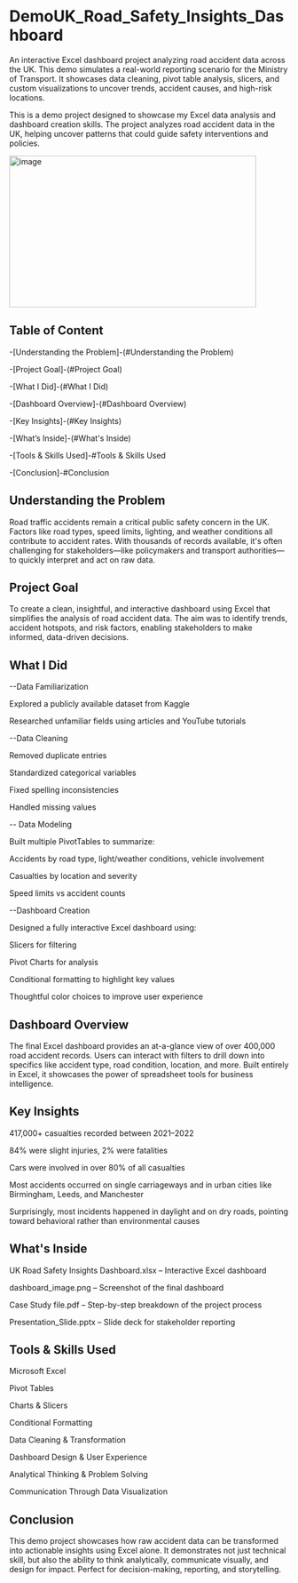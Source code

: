 # DemoUK_Road_Safety_Insights_Dashboard


An interactive Excel dashboard project analyzing road accident data across the UK. This demo simulates a real-world reporting scenario for the Ministry of Transport. It showcases data cleaning, pivot table analysis, slicers, and custom visualizations to uncover trends, accident causes, and high-risk locations.

This is a demo project designed to showcase my Excel data analysis and dashboard creation skills. The project analyzes road accident data in the UK, helping uncover patterns that could guide safety interventions and policies.

<img width="445" height="273" alt="image" src="https://github.com/user-attachments/assets/51c56dee-1ceb-4986-812b-174c6d080932" />

## Table of Content

-[Understanding the Problem]-(#Understanding the Problem)

-[Project Goal]-(#Project Goal)

-[What I Did]-(#What I Did)

-[Dashboard Overview]-(#Dashboard Overview)

-[Key Insights]-(#Key Insights)

-[What’s Inside]-(#What's Inside)

-[Tools & Skills Used]-#Tools & Skills Used

-[Conclusion]-#Conclusion

## Understanding the Problem
Road traffic accidents remain a critical public safety concern in the UK. Factors like road types, speed limits, lighting, and weather conditions all contribute to accident rates. With thousands of records available, it's often challenging for stakeholders—like policymakers and transport authorities—to quickly interpret and act on raw data.



## Project Goal
To create a clean, insightful, and interactive dashboard using Excel that simplifies the analysis of road accident data. The aim was to identify trends, accident hotspots, and risk factors, enabling stakeholders to make informed, data-driven decisions.

 
 ## What I Did
--Data Familiarization

Explored a publicly available dataset from Kaggle

Researched unfamiliar fields using articles and YouTube tutorials

--Data Cleaning

Removed duplicate entries

Standardized categorical variables

Fixed spelling inconsistencies

Handled missing values

-- Data Modeling

Built multiple PivotTables to summarize:

Accidents by road type, light/weather conditions, vehicle involvement

Casualties by location and severity

Speed limits vs accident counts

--Dashboard Creation

Designed a fully interactive Excel dashboard using:

Slicers for filtering

Pivot Charts for analysis

Conditional formatting to highlight key values

Thoughtful color choices to improve user experience

## Dashboard Overview
The final Excel dashboard provides an at-a-glance view of over 400,000 road accident records. Users can interact with filters to drill down into specifics like accident type, road condition, location, and more. Built entirely in Excel, it showcases the power of spreadsheet tools for business intelligence.

## Key Insights
417,000+ casualties recorded between 2021–2022

84% were slight injuries, 2% were fatalities

Cars were involved in over 80% of all casualties

Most accidents occurred on single carriageways and in urban cities like Birmingham, Leeds, and Manchester

Surprisingly, most incidents happened in daylight and on dry roads, pointing toward behavioral rather than environmental causes

## What's Inside
UK Road Safety Insights Dashboard.xlsx – Interactive Excel dashboard

dashboard_image.png – Screenshot of the final dashboard

Case Study file.pdf – Step-by-step breakdown of the project process

Presentation_Slide.pptx – Slide deck for stakeholder reporting

## Tools & Skills Used
Microsoft Excel

Pivot Tables

Charts & Slicers

Conditional Formatting

Data Cleaning & Transformation

Dashboard Design & User Experience

Analytical Thinking & Problem Solving

Communication Through Data Visualization

## Conclusion
This demo project showcases how raw accident data can be transformed into actionable insights using Excel alone. It demonstrates not just technical skill, but also the ability to think analytically, communicate visually, and design for impact. Perfect for decision-making, reporting, and storytelling.
